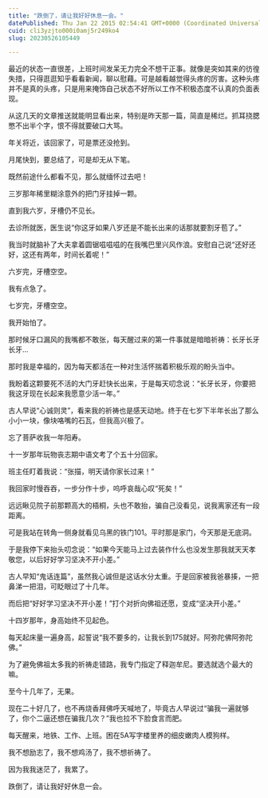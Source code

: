 ```yaml
---
title: "跌倒了，请让我好好休息一会。"
datePublished: Thu Jan 22 2015 02:54:41 GMT+0000 (Coordinated Universal Time)
cuid: cli3yzjto000i0amj5r249ko4
slug: 20230526105449

---
```


最近的状态一直很差，上班时间发呆无力完全不想干正事。就像是突如其来的彷徨失措，只得逛逛知乎看看新闻，聊以慰藉。可是越看越觉得头疼的厉害。这种头疼并不是真的头疼，只是用来掩饰自己状态不好所以工作不积极态度不认真的负面表现。

从这几天的文章推送就能明显看出来，特别是昨天那一篇，简直是稀烂。抓耳挠腮憋不出半个字，恨不得就要破口大骂。

年关将近，该回家了，可是票还没抢到。

月尾快到，要总结了，可是却无从下笔。

既然前途什么都看不见，那么就缅怀过去吧！

三岁那年稀里糊涂意外的把门牙挂掉一颗。

直到我六岁，牙槽仍不见长。

去诊所就医，医生说“你这牙如果八岁还是不能长出来的话那就要割牙苞了。”

我当时就脑补了大夫拿着圆锯嗞嗞嗞的在我嘴巴里兴风作浪。安慰自己说“还好还好，这还有两年，时间长着呢！”

六岁完，牙槽空空。

我有点急了。

七岁完，牙槽空空。

我开始怕了。

那时候牙口漏风的我嘴都不敢张，每天醒过来的第一件事就是暗暗祈祷：长牙长牙长牙...

那时我是幸福的，因为每天都活在一种对生活怀揣着积极乐观的盼头当中。

我盼着这颗要死不活的大门牙赶快长出来，于是每天叨念说：“长牙长牙，你要把我这牙现在长起来我愿意少活一年。”

古人早说“心诚则灵”，看来我的祈祷也是感天动地。终于在七岁下半年长出了那么小小一块，像块咯嘴的石瓦，但我高兴极了。

忘了菩萨收我一年阳寿。

十一岁那年玩物丧志期中语文考了个五十分回家。

班主任盯着我说：“张描，明天请你家长过来！”

我回家时慢吞吞，一步分作十步，呜呼哀哉心叹“死矣！”

远远瞅见院子前那颗高大的梧桐，头也不敢抬，骗自己没看见，说我离家还有一段距离。

可是我站在转角一侧身就看见乌黑的铁门101。平时那是家门，今天那是无底洞。

于是我停下来抬头叨念说：“如果今天能马上过去装作什么也没发生那我就天天孝敬您，以后好好学习坚决不开小差。”

古人早知“鬼话连篇”，虽然我心诚但是这话水分太重。于是回家被我爸暴揍，一把鼻涕一把泪，可眨眼过了十几年。

而后把“好好学习坚决不开小差！”打个对折向佛祖还愿，变成“坚决开小差。”

十四岁那年，身高始终不见起色。

每天起床量一遍身高，起誓说“我不要多的，让我长到175就好。阿弥陀佛阿弥陀佛。”

为了避免佛祖太多我的祈祷走错路，我专门指定了释迦牟尼。要选就选个最大的嘛。

至今十几年了，无果。

现在二十好几了，也不再烧香拜佛呼天喊地了，毕竟古人早说过“骗我一遍就够了，你个二逼还想在骗我几次？”我也拉不下脸食言而肥。

每天醒来，地铁、工作、上班。困在5A写字楼里养的细皮嫩肉人模狗样。

我不想励志了，我不想鸡汤了，我不想祈祷了。

因为我我迷茫了，我累了。

跌倒了，请让我好好休息一会。